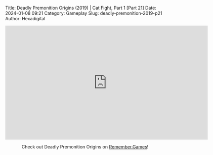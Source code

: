Title: Deadly Premonition Origins (2019) | Cat Fight, Part 1 [Part 21]
Date: 2024-01-08 09:21
Category: Gameplay
Slug: deadly-premonition-2019-p21
Author: Hexadigital

<center><iframe src="https://www.youtube.com/embed/16ndN7kIM-M?feature=oembed" allow="accelerometer; autoplay; encrypted-media; gyroscope; picture-in-picture" width="640" height="360" frameborder="0"></iframe>

Check out Deadly Premonition Origins on [Remember.Games](https://remember.games/game/3549/deadly-premonition-origins/)!</center>